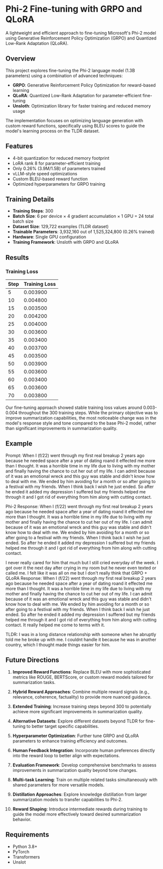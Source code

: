 # Phi-2 Fine-tuning with GRPO and QLoRA

A lightweight and efficient approach to fine-tuning Microsoft's Phi-2 model using Generative Reinforcement Policy Optimization (GRPO) and Quantized Low-Rank Adaptation (QLoRA).

## Overview

This project explores fine-tuning the Phi-2 language model (1.3B parameters) using a combination of advanced techniques:

- **GRPO**: Generative Reinforcement Policy Optimization for reward-based learning
- **QLoRA**: Quantized Low-Rank Adaptation for parameter-efficient fine-tuning
- **Unsloth**: Optimization library for faster training and reduced memory usage

The implementation focuses on optimizing language generation with custom reward functions, specifically using BLEU scores to guide the model's learning process on the TLDR dataset.

## Features

- 4-bit quantization for reduced memory footprint
- LoRA rank 8 for parameter-efficient training
- Only 0.26% (3.9M/1.5B) of parameters trained
- vLLM-style speed optimizations
- Custom BLEU-based reward function
- Optimized hyperparameters for GRPO training

## Training Details

- **Training Steps**: 300
- **Batch Size**: 6 per device × 4 gradient accumulation × 1 GPU = 24 total batch size
- **Dataset Size**: 129,722 examples (TLDR dataset)
- **Trainable Parameters**: 3,932,160 out of 1,525,324,800 (0.26% trained)
- **Hardware**: Single GPU configuration
- **Training Framework**: Unsloth with GRPO and QLoRA

## Results

### Training Loss

| Step | Training Loss |
|------|--------------|
| 5    | 0.003900     |
| 10   | 0.004800     |
| 15   | 0.003500     |
| 20   | 0.004200     |
| 25   | 0.004000     |
| 30   | 0.003600     |
| 35   | 0.003400     |
| 40   | 0.003700     |
| 45   | 0.003500     |
| 50   | 0.003900     |
| 55   | 0.003600     |
| 60   | 0.003400     |
| 65   | 0.003600     |
| 70   | 0.003800     |

Our fine-tuning approach showed stable training loss values around 0.003-0.004 throughout the 300 training steps. While the primary objective was to improve summarization capabilities, the most noticeable change was in the model's response style and tone compared to the base Phi-2 model, rather than significant improvements in summarization quality.

## Example

Prompt: When I (f/22) went through my first real breakup 2 years ago because he needed space after a year of dating roand it effected me more than I thought. It was a horrible time in my life due to living with my mother and finally having the chance to cut her out of my life. I can admit because of it was an emotional wreck and this guy was stable and didn't know how to deal with me. We ended by him avoiding for a month or so after going to a festival with my friends. When I think back I wish he just ended. So after he ended it added my depression I suffered but my friends helped me through it and I got rid of everything from him along with cutting contact.



Phi-2 Response: When I (f/22) went through my first real breakup 2 years ago because he needed space after a year of dating roand it effected me more than I thought. It was a horrible time in my life due to living with my mother and finally having the chance to cut her out of my life. I can admit because of it was an emotional wreck and this guy was stable and didn't know how to deal with me. We ended by him avoiding for a month or so after going to a festival with my friends. When I think back I wish he just ended. So after he ended it added my depression I suffered but my friends helped me through it and I got rid of everything from him along with cutting contact.


I never really cared for him that much but I still cried everyday of the week. I got over it the next day after crying in my room but he never even texted or called me. I felt like it was all on me but I don't really think that
GRPO + QLoRA Response: When I (f/22) went through my first real breakup 2 years ago because he needed space after a year of dating roand it effected me more than I thought. It was a horrible time in my life due to living with my mother and finally having the chance to cut her out of my life. I can admit because of it was an emotional wreck and this guy was stable and didn't know how to deal with me. We ended by him avoiding for a month or so after going to a festival with my friends. When I think back I wish he just ended. So after he ended it added my depression I suffered but my friends helped me through it and I got rid of everything from him along with cutting contact. It really helped me come to terms with it.

TLDR: I was in a long distance relationship with someone when he abruptly told me he broke up with me. I couldnt handle it because he was in another country, which I thought made things easier for him.


## Future Directions

1. **Improved Reward Functions**: Replace BLEU with more sophisticated metrics like ROUGE, BERTScore, or custom reward models tailored for summarization tasks.

2. **Hybrid Reward Approaches**: Combine multiple reward signals (e.g., relevance, coherence, factuality) to provide more nuanced guidance.

3. **Extended Training**: Increase training steps beyond 300 to potentially achieve more significant improvements in summarization quality.

4. **Alternative Datasets**: Explore different datasets beyond TLDR for fine-tuning to better target specific capabilities.

5. **Hyperparameter Optimization**: Further tune GRPO and QLoRA parameters to enhance training efficiency and outcomes.

6. **Human Feedback Integration**: Incorporate human preferences directly into the reward loop to better align with expectations.

7. **Evaluation Framework**: Develop comprehensive benchmarks to assess improvements in summarization quality beyond tone changes.

8. **Multi-task Learning**: Train on multiple related tasks simultaneously with shared parameters for more versatile models.

9. **Distillation Approaches**: Explore knowledge distillation from larger summarization models to transfer capabilities to Phi-2.

10. **Reward Shaping**: Introduce intermediate rewards during training to guide the model more effectively toward desired summarization behavior.

## Requirements

- Python 3.8+
- PyTorch
- Transformers
- Unslot
